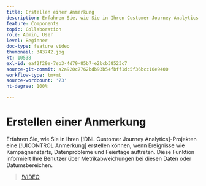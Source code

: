 ```yaml
---
title: Erstellen einer Anmerkung
description: Erfahren Sie, wie Sie in Ihren Customer Journey Analytics-Projekten eine Anmerkung erstellen können, wenn Ereignisse wie Kampagnenstarts, Datenprobleme und Feiertage auftreten. Diese Funktion informiert Ihre Benutzer über Metrikabweichungen bei diesen Daten oder Datumsbereichen.
feature: Components
topic: Collaboration
role: Admin, User
level: Beginner
doc-type: feature video
thumbnail: 343742.jpg
kt: 10538
exl-id: eaf2f29e-7eb3-4d79-85b7-e2bcb38523c7
source-git-commit: a2a920c7762bdb93b54fbff1dc5f36bcc10e9400
workflow-type: tm+mt
source-wordcount: '73'
ht-degree: 100%

---
```


# Erstellen einer Anmerkung

Erfahren Sie, wie Sie in Ihren [!DNL Customer Journey Analytics]-Projekten eine [!UICONTROL Anmerkung] erstellen können, wenn Ereignisse wie Kampagnenstarts, Datenprobleme und Feiertage auftreten. Diese Funktion informiert Ihre Benutzer über Metrikabweichungen bei diesen Daten oder Datumsbereichen.

>[!VIDEO](https://video.tv.adobe.com/v/3411986/?quality=12&learn=on&captions=ger)

